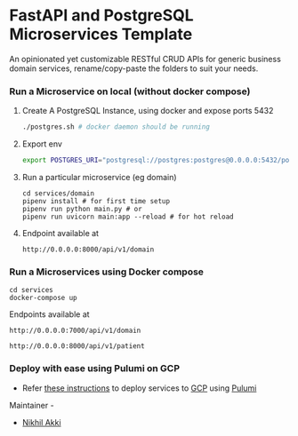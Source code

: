 # FastAPI and PostgreSQL Microservices Template

An opinionated yet customizable RESTful CRUD APIs for generic business domain services, rename/copy-paste the folders to suit your needs.

### Run a Microservice on local (without docker compose)

1. Create A PostgreSQL Instance, using docker and expose ports 5432

    ```bash
    ./postgres.sh # docker daemon should be running
    ```

1. Export env

    ```bash
    export POSTGRES_URI="postgresql://postgres:postgres@0.0.0.0:5432/postgres"
    ```

1. Run a particular microservice (eg domain)

    ```
    cd services/domain
    pipenv install # for first time setup
    pipenv run python main.py # or
    pipenv run uvicorn main:app --reload # for hot reload
    ```

1. Endpoint available at

    `http://0.0.0.0:8000/api/v1/domain`

### Run a Microservices using Docker compose

```
cd services
docker-compose up
```

Endpoints available at

`http://0.0.0.0:7000/api/v1/domain`

`http://0.0.0.0:8000/api/v1/patient`


### Deploy with ease using Pulumi on GCP

- Refer [these instructions](https://github.com/gochronicles/monorepo-fastapi-postgresql/tree/main/deploy) to deploy services to [GCP](https://www.pulumi.com/docs/get-started/) using [Pulumi](https://www.pulumi.com/docs/get-started/)

Maintainer -
- [Nikhil Akki](http://nikhilakki.in)